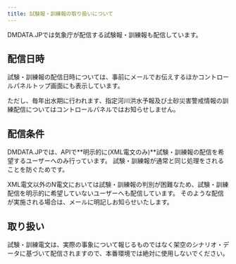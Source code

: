 ```yaml
---
title: 試験報・訓練報の取り扱いについて
---
```


DMDATA.JPでは気象庁が配信する試験報・訓練報も配信しています。

## 配信日時

試験・訓練報の配信日時については、事前にメールでお伝えするほかコントロールパネルトップ画面にも表示しています。

ただし、毎年出水期に行われます、指定河川洪水予報及び土砂災害警戒情報の訓練配信についてはコントロールパネルではお知らせしません。

## 配信条件

DMDATA.JPでは、APIで**明示的に(XML電文のみ)**試験・訓練報の配信を希望するユーザーへのみ行っています。
試験・訓練報が通常と同じ処理をされることを防ぐためです。

XML電文以外のN電文においては試験・訓練報の判別が困難なため、試験・訓練配信を明示的に希望していないユーザーへも配信しています。
そのような配信が実施される場合は、メールに明記しお知らせいたします。

## 取り扱い

試験・訓練電文は、実際の事象について報じるものではなく架空のシナリオ・データに基づいて配信されますので、本番環境では絶対に使用しないでください。
